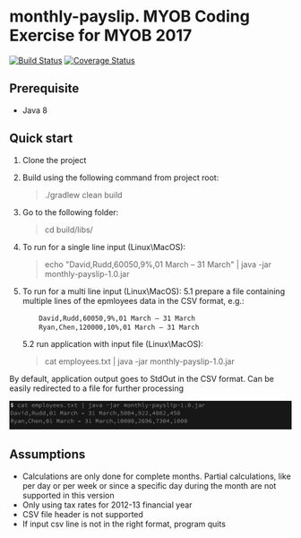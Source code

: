 # monthly-payslip. MYOB Coding Exercise for MYOB 2017

[![Build Status](https://travis-ci.org/slavau/monthly-payslip.svg?branch=master)](https://travis-ci.org/slavau/monthly-payslip)
[![Coverage Status](https://coveralls.io/repos/github/slavau/monthly-payslip/badge.svg)](https://coveralls.io/github/slavau/monthly-payslip)

## Prerequisite
- Java 8

## Quick start

1. Clone the project

2. Build using the following command from project root:
   > ./gradlew clean build

3. Go to the following folder:
   > cd build/libs/

4. To run for a single line input (Linux\MacOS):
   > echo "David,Rudd,60050,9%,01 March – 31 March" | java -jar monthly-payslip-1.0.jar

5. To run for a multi line input (Linux\MacOS):
    5.1 prepare a file containing multiple lines of the epmloyees data in the CSV format, e.g.:
    ```csv
        David,Rudd,60050,9%,01 March – 31 March
        Ryan,Chen,120000,10%,01 March – 31 March
    ```
    5.2 run application with input file (Linux\MacOS):
    > cat employees.txt | java -jar monthly-payslip-1.0.jar

By default, application output goes to StdOut in the CSV format. Can be easily redirected to a file for further processing

![Alt text](sample-output.png?raw=true "Sample output")

## Assumptions

* Calculations are only done for complete months. Partial calculations, like per day or per week or since a specific day during the month are not supported in this version
* Only using tax rates for 2012-13 financial year
* CSV file header is not supported
* If input csv line is not in the right format, program quits



